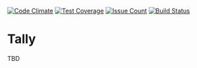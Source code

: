 [![Code Climate](https://codeclimate.com/github/jzacharuk/tallytest/badges/gpa.svg)](https://codeclimate.com/github/jzacharuk/tallytest)
[![Test Coverage](https://codeclimate.com/github/jzacharuk/tallytest/badges/coverage.svg)](https://codeclimate.com/github/jzacharuk/tallytest/coverage)
[![Issue Count](https://codeclimate.com/github/jzacharuk/tallytest/badges/issue_count.svg)](https://codeclimate.com/github/jzacharuk/tallytest)
[![Build Status](https://travis-ci.org/jzacharuk/tallytest.svg?branch=master)](https://travis-ci.org/jzacharuk/tallytest)

# Tally

TBD
